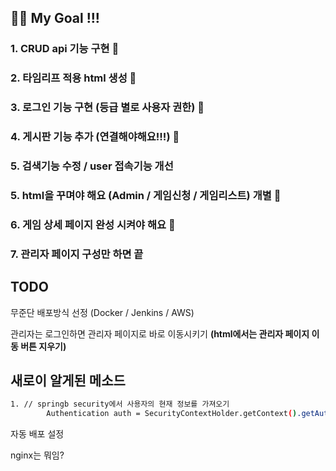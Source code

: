## 🐹🐹  My Goal !!!

### 1. CRUD api 기능 구현 🙆
### 2. 타임리프 적용 html 생성 🙆
### 3. 로그인 기능 구현 (등급 별로 사용자 권한) 🙆
### 4. 게시판 기능 추가 (연결해야해요!!!) 🙆
### 5. 검색기능 수정 / user 접속기능 개선
### 5. html을 꾸며야 해요 (Admin / 게임신청 / 게임리스트) 개별 🙆
### 6. 게임 상세 페이지 완성 시켜야 해요 🙆

### 7. 관리자 페이지 구성만 하면 끝


## TODO

무준단 배포방식 선정 (Docker / Jenkins / AWS) 

관리자는 로그인하면 관리자 페이지로 바로 이동시키기 **(html에서는 관리자 페이지 이동 버튼 지우기)**

## 새로이 알게된 메소드
```bash
1. // springb security에서 사용자의 현재 정보를 가져오기
		Authentication auth = SecurityContextHolder.getContext().getAuthentication();
```


자동 배포 설정

nginx는 뭐임?

